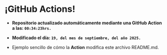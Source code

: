 # ¡GitHub Actions!
* **Repositorio actualizado automáticamente mediante una GitHub Action a las: `00:34:23hrs.`**
* **Modificado el día: `19, del mes de septiembre, del año 2025.`**

* Ejemplo sencillo de cómo la **Action** modifica este archivo README.md.
